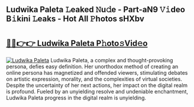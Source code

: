 ## Ludwika Paleta 𝙻eaked 𝙽u𝚍e - Part-aN9 𝚅𝚒deo B𝚒kini 𝙻eaks - Hot All 𝙿hotos sHXbv

# <h2><a href="http://ld2pmcr.urlbe.top/?page=Ludwika+Paleta">🔗🔗👉👉 Ludwika Paleta P𝚑oto𝚜Vid𝚎o</a></h2>

[![Ludwika Paleta](https://i.imgur.com/eBuTRDB.gif)](http://ld2pmcr.urlbe.top/?page=Ludwika+Paleta)
Ludwika Paleta, a complex and thought-provoking persona, defies easy definition. Her unorthodox method of creating an online persona has magnetized and offended viewers, stimulating debates on artistic expression, morality, and the complexities of virtual societies. Despite the uncertainty of her next actions, her impact on the digital realm is profound. Fueled by an unyielding resolve and undeniable enchantment, Ludwika Paleta progress in the digital realm is unyielding.
